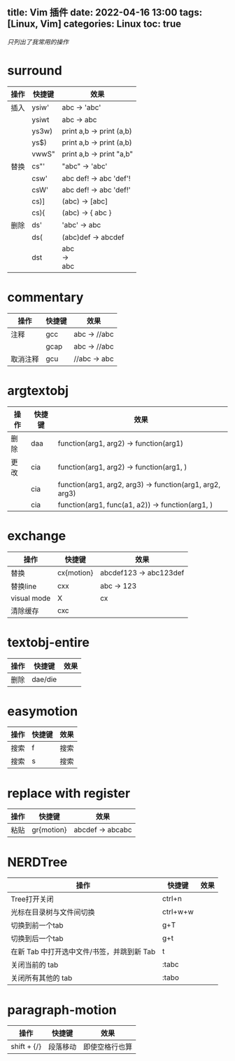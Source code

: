 title: Vim 插件
date: 2022-04-16 13:00
tags: [Linux, Vim]
categories: Linux
toc: true
---
*只列出了我常用的操作*

# surround
|操作|快捷键|效果|
|----|------|----|
|插入|ysiw'|abc -> 'abc'|
||ysiwt<dep>|abc -> <dep>abc</dep>|
||ys3w)|print a,b -> print (a,b)|
||ys$)|print a,b -> print (a,b)|
||vwwS"|print a,b -> print "a,b"|
|替换|cs"'|"abc" -> 'abc'|
||csw'|abc def! -> abc 'def'!|
||csW'|abc def! -> abc 'def!'|
||cs)]|(abc) -> [abc]|
||cs){|(abc) -> { abc }|
|删除|ds'|'abc' -> abc|
||ds(|(abc)def -> abcdef|
||dst|<div>abc<div> -> <div>abc</div>|

# commentary
|操作|快捷键|效果|
|----|------|----|
|注释|gcc|abc -> //abc|
||gcap|abc -> //abc|
|取消注释|gcu|//abc -> abc|

# argtextobj
|操作|快捷键|效果|
|----|------|----|
|删除|daa|function(arg1, arg2) -> function(arg1)|
|更改|cia|function(arg1, arg2) -> function(arg1, )|
||cia|function(arg1, arg2, arg3) -> function(arg1, arg2, arg3)|
||cia|function(arg1, func(a1, a2)) -> function(arg1, )|

# exchange
|操作|快捷键|效果|
|----|------|----|
|替换|cx{motion}|abcdef123 -> abc123def|
|替换line|cxx|abc -> 123|
|visual mode|X|cx|
|清除缓存|cxc||

# textobj-entire
|操作|快捷键|效果|
|----|------|----|
|删除|dae/die||

# easymotion
|操作|快捷键|效果|
|----|------|----|
|搜索|<leader><leader>f|搜索|
|搜索|<leader><leader>s|搜索|

# replace with register
|操作|快捷键|效果|
|----|------|----|
|粘贴|gr{motion}|abcdef -> abcabc|

# NERDTree
|操作|快捷键|效果|
|----|------|----|
|Tree打开关闭|ctrl+n||
|光标在目录树与文件间切换|ctrl+w+w||
|切换到前一个tab|g+T||
|切换到后一个tab|g+t||
|在新 Tab 中打开选中文件/书签，并跳到新 Tab|t||
|关闭当前的 tab|:tabc||
|关闭所有其他的 tab|:tabo||

# paragraph-motion
|操作|快捷键|效果|
|----|------|----|
|shift + {/}|段落移动|即使空格行也算|
